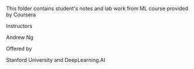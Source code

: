 This folder contains student's notes and lab work from ML course provided by Coursera

Instructors

Andrew Ng


Offered by

Stanford University and 
DeepLearning.AI
